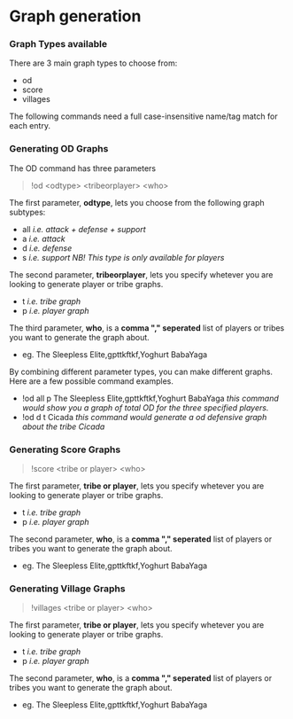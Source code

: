 # Graph generation

### Graph Types available

There are 3 main graph types to choose from:

- od
- score
- villages

The following commands need a full case-insensitive name/tag match for each entry.

### Generating OD Graphs

The OD command has three parameters

> !od \<odtype> \<tribeorplayer> \<who>

The first parameter, **odtype**, lets you choose from the following graph subtypes:

 - all	*i.e. attack + defense + support*
 - a	*i.e. attack*
 - d	*i.e. defense*
 - s	*i.e. support NB! This type is only available for players*
 
The second parameter, **tribeorplayer**, lets you specify whetever you are looking to generate player or tribe graphs.

- t *i.e. tribe graph*
- p *i.e. player graph*

The third parameter, **who**, is a **comma "," seperated** list of players or tribes you want to generate the graph about.

- eg.  The Sleepless Elite,gpttkftkf,Yoghurt BabaYaga

By combining different parameter types, you can make different graphs. Here are a few possible command examples.

- !od all p The Sleepless Elite,gpttkftkf,Yoghurt BabaYaga *this command would show you a graph of total OD for the three specified players.*
- !od d t Cicada *this command would generate a od defensive graph about the tribe Cicada*


### Generating Score Graphs

> !score \<tribe or player> \<who>

The first parameter, **tribe or player**, lets you specify whetever you are looking to generate player or tribe graphs.

- t *i.e. tribe graph*
- p *i.e. player graph*

The second parameter, **who**, is a **comma "," seperated** list of players or tribes you want to generate the graph about.

- eg.  The Sleepless Elite,gpttkftkf,Yoghurt BabaYaga


### Generating Village Graphs

> !villages \<tribe or player> \<who>

The first parameter, **tribe or player**, lets you specify whetever you are looking to generate player or tribe graphs.

- t *i.e. tribe graph*
- p *i.e. player graph*

The second parameter, **who**, is a **comma "," seperated** list of players or tribes you want to generate the graph about.

- eg.  The Sleepless Elite,gpttkftkf,Yoghurt BabaYaga